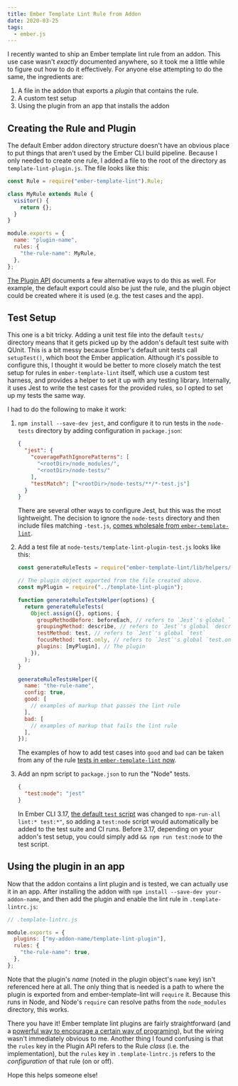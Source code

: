 ```yaml
---
title: Ember Template Lint Rule from Addon
date: 2020-03-25
tags:
  - ember.js
---
```


I recently wanted to ship an Ember template lint rule from an addon. This use case wasn't _exactly_
documented anywhere, so it took me a little while to figure out how to do it effectively. For anyone
else attempting to do the same, the ingredients are:

1. A file in the addon that exports a _plugin_ that contains the rule.
1. A custom test setup
1. Using the plugin from an app that installs the addon

## Creating the Rule and Plugin

The default Ember addon directory structure doesn't have an obvious place to put things that aren't
used by the Ember CLI build pipeline. Because I only needed to create one rule, I added a file to
the root of the directory as `template-lint-plugin.js`. The file looks like this:

```js
const Rule = require("ember-template-lint").Rule;

class MyRule extends Rule {
  visitor() {
    return {};
  }
}

module.exports = {
  name: "plugin-name",
  rules: {
    "the-rule-name": MyRule,
  },
};
```

[The Plugin API][1] documents a few alternative ways to do this as well. For example, the default export
could also be just the rule, and the plugin object could be created where it is used (e.g. the
test cases and the app).

## Test Setup

This one is a bit tricky. Adding a unit test file into the default `tests/` directory means
that it gets picked up by the addon's default test suite with QUnit. This is a bit messy because
Ember's default unit tests call `setupTest()`, which boot the Ember application. Although it's possible
to configure this, I thought it would be better to more closely match the test setup for rules
in `ember-template-lint` itself, which use a custom test harness, and provides a helper to set
it up with any testing library. Internally, it uses Jest to write the test cases for the provided rules,
so I opted to set up my tests the same way.

I had to do the following to make it work:

1.  `npm install --save-dev jest`, and configure it to run tests in the `node-tests` directory by
    adding configuration in `package.json`:

    ```json
    {
      "jest": {
        "coveragePathIgnorePatterns": [
          "<rootDir>/node_modules/",
          "<rootDir>/node-tests/"
        ],
        "testMatch": ["<rootDir>/node-tests/**/*-test.js"]
      }
    }
    ```

    There are several other ways to configure Jest, but this was the most lightweight. The
    decision to ignore the `node-tests` directory and then include files matching `-test.js`,
    [comes wholesale from `ember-template-lint`][3].

1.  Add a test file at `node-tests/template-lint-plugin-test.js` looks like this:

    ```js
    const generateRuleTests = require("ember-template-lint/lib/helpers/rule-test-harness");

    // The plugin object exported from the file created above.
    const myPlugin = require("../template-lint-plugin");

    function generateRuleTestsHelper(options) {
      return generateRuleTests(
        Object.assign({}, options, {
          groupMethodBefore: beforeEach, // refers to `Jest`'s global `beforeEach`
          groupingMethod: describe, // refers to `Jest`'s global `describe`
          testMethod: test, // refers to `Jest`'s global `test`
          focusMethod: test.only, // refers to `Jest`'s global `test.only`
          plugins: [myPlugin], // The plugin
        }),
      );
    }

    generateRuleTestsHelper({
      name: "the-rule-name",
      config: true,
      good: [
        // examples of markup that passes the lint rule
      ],
      bad: [
        // examples of markup that fails the lint rule
      ],
    });
    ```

    The examples of how to add test cases into `good` and `bad` can be taken from any of the rule
    [tests in `ember-template-lint` now][2].

1.  Add an npm script to `package.json` to run the "Node" tests.

    ```json
    {
      "test:node": "jest"
    }
    ```

    In Ember CLI 3.17, [the default `test` script][5] was changed to `npm-run-all lint:* test:*"`, so adding
    a `test:node` script would automatically be added to the test suite and CI runs. Before 3.17,
    depending on your addon's test setup, you could simply add `&& npm run test:node` to the test script.

## Using the plugin in an app

Now that the addon contains a lint plugin and is tested, we can actually use it in an app.
After installing the addon with `npm install --save-dev your-addon-name`, and then add the plugin
and enable the lint rule in `.template-lintrc.js`:

```js
// .template-lintrc.js

module.exports = {
  plugins: ["my-addon-name/template-lint-plugin"],
  rules: {
    "the-rule-name": true,
  },
};
```

Note that the plugin's _name_ (noted in the plugin object's `name` key) isn't referenced here at all.
The only thing that is needed is a path to where the plugin is exported from and ember-template-lint
will `require` it. Because this runs in Node, and Node's `require` can resolve paths from the
`node_modules` directory, this works.

There you have it! Ember template lint plugins are fairly straightforward (and a [powerful way to
encourage a certain way of programing][4]), but the wiring wasn't immediately
obvious to me. Another thing I found confusing is that the `rules` key in the Plugin API
refers to the Rule _class_ (i.e. the implementation), but the `rules` key in `.template-lintrc.js`
refers to the _configuration_ of that rule (on or off).

Hope this helps someone else!

[1]: https://github.com/ember-template-lint/ember-template-lint/blob/v2.4.1/docs/plugins.md
[2]: https://github.com/ember-template-lint/ember-template-lint/tree/v2.4.1/test/unit/rules
[3]: https://github.com/ember-template-lint/ember-template-lint/blob/v2.4.1/package.json#L28-L36
[4]: https://twitter.com/mehulkar/status/1240020900960825345
[5]: https://github.com/ember-cli/ember-cli/pull/9009
